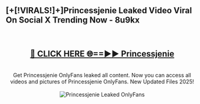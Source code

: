 <h2>[+[!VIRALS!]+]Princessjenie Leaked Video Viral On Social X Trending Now - 8u9kx</h2>
<br>
<div align="center">
<h2><a href="https://libra.edu.pl?Princessjenie" rel="nofollow">🔴 CLICK HERE 🌐==►► Princessjenie</a></h2>
<br>
Get Princessjenie OnlyFans leaked all content. Now you can access all videos and pictures of Princessjenie OnlyFans. New Updated Files 2025!
<br>
<br>
<a href="https://libra.edu.pl?Princessjenie" rel="nofollow" data-target="animated-image.originalLink"><img src="https://i.ibb.co.com/WyWwxjT/player-gif2.gif" alt="Princessjenie Leaked OnlyFans" style="max-width: 100%; display: inline-block;" data-target="animated-image.originalImage"></a>
</div>
<br>